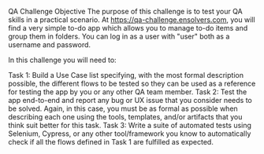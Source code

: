
QA Challenge
Objective
The purpose of this challenge is to test your QA skills in a practical scenario. At https://qa-challenge.ensolvers.com, you will find a very simple to-do app which allows you to manage to-do items and group them in folders. You can log in as a user with "user" both as a username and password.

In this challenge you will need to:

Task 1: Build a Use Case list specifying, with the most formal description possible, the different flows to be tested so they can be used as a reference for testing the app by you or any other QA team member.
Task 2: Test the app end-to-end and report any bug or UX issue that you consider needs to be solved. Again, in this case, you must be as formal as possible when describing each one using the tools, templates, and/or artifacts that you think suit better for this task.
Task 3: Write a suite of automated tests using Selenium, Cypress, or any other tool/framework you know to automatically check if all the flows defined in Task 1 are fulfilled as expected.
